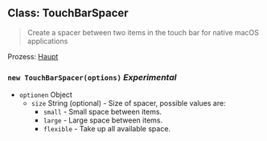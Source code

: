 ## Class: TouchBarSpacer

> Create a spacer between two items in the touch bar for native macOS applications

Prozess: [Haupt](../tutorial/quick-start.md#main-process)

### `new TouchBarSpacer(options)` *Experimental*

* `optionen` Object 
  * `size` String (optional) - Size of spacer, possible values are: 
    * `small` - Small space between items.
    * `large` - Large space between items.
    * `flexible` - Take up all available space.